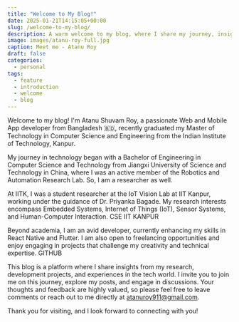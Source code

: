 ```yaml
---
title: "Welcome to My Blog!"
date: 2025-01-21T14:15:05+00:00
slug: /welcome-to-my-blog/
description: A warm welcome to my blog, where I share my journey, insights, and expertise in web and mobile app development, embedded systems, IoT, and more.
image: images/atanu-roy-full.jpg
caption: Meet me - Atanu Roy
draft: false
categories:
  - personal
tags:
  - feature
  - introduction
  - welcome
  - blog
---
```


Welcome to my blog! I'm Atanu Shuvam Roy, a passionate Web and Mobile App developer from Bangladesh 🇧🇩, recently graduated my Master of Technology in Computer Science and Engineering from the Indian Institute of Technology, Kanpur. 

My journey in technology began with a Bachelor of Engineering in Computer Science and Technology from Jiangxi University of Science and Technology in China, where I was an active member of the Robotics and Automation Research Lab. So, I am a researcher as well.

At IITK, I was a student researcher at the IoT Vision Lab at IIT Kanpur, working under the guidance of Dr. Priyanka Bagade. My research interests encompass Embedded Systems, Internet of Things (IoT), Sensor Systems, and Human-Computer Interaction. 
CSE IIT KANPUR

Beyond academia, I am an avid developer, currently enhancing my skills in React Native and Flutter. I am also open to freelancing opportunities and enjoy engaging in projects that challenge my creativity and technical expertise. 
GITHUB

This blog is a platform where I share insights from my research, development projects, and experiences in the tech world. I invite you to join me on this journey, explore my posts, and engage in discussions. Your thoughts and feedback are highly valued, so please feel free to leave comments or reach out to me directly at atanuroy911@gmail.com.

Thank you for visiting, and I look forward to connecting with you!